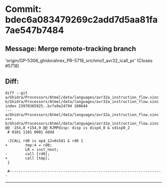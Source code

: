# Commit: bdec6a083479269c2add7d5aa81fa7ae547b7484
## Message: Merge remote-tracking branch
'origin/GP-5306_ghidorahrex_PR-5718_srichmo1_avr32_icall_pr'
(Closes #5718)
## Diff:
```
diff --git a/Ghidra/Processors/Atmel/data/languages/avr32a_instruction_flow.sinc b/Ghidra/Processors/Atmel/data/languages/avr32a_instruction_flow.sinc
index 23970365925..bcfa9a24794 100644
--- a/Ghidra/Processors/Atmel/data/languages/avr32a_instruction_flow.sinc
+++ b/Ghidra/Processors/Atmel/data/languages/avr32a_instruction_flow.sinc
@@ -154,8 +154,9 @@ RJMPdisp: disp is disp4_8 & sdisp0_2
 # 0101 1101 0001 dddd
 
 :ICALL rd0 is op4_12=0x5d1 & rd0 {
+        tmp:4 = rd0;
         LR = inst_next;
-        call [rd0];
+        call [tmp];
 }
 
 #---------------------------------------------------------------------
```
-----------------------------------
